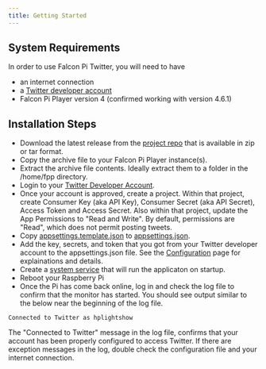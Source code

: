 ```yaml
---
title: Getting Started
---
```


## System Requirements

In order to use Falcon Pi Twitter, you will need to have 

* an internet connection
* a <a href="https://developer.twitter.com" target="_blank">Twitter developer account</a>
* Falcon Pi Player version 4 (confirmed working with version 4.6.1)

## Installation Steps

* Download the latest release from the [project repo](https://github.com/almostengr/falconpitwitter) 
that is available in zip or tar format.
* Copy the archive file to your Falcon Pi Player instance(s).
* Extract the archive file contents. Ideally extract them to a folder in the /home/fpp directory.
* Login to your <a href="https://developer.twitter.com" target="_blank">Twitter Developer Account</a>.
* Once your account is approved, create a project. 
Within that project, create Consumer Key (aka API Key), Consumer Secret (aka API Secret), Access Token and Access Secret.
Also within that project, update the App Permissions to "Read and Write". By default, permissions are "Read", 
which does not permit posting tweets.
* Copy [appsettings.template.json](/falconpitwitter/configuration) to [appsettings.json](/falconpitwitter/configuration).
* Add the key, secrets, and token that you got from your Twitter developer account to the appsettings.json file.
See the [Configuration](/falconpitwitter/configuration#example-appsettingsjson-file) page 
for explainations and details.
* Create a [system service](/falconpitwitter/systemservice) that will run the applicaton on startup.
* Reboot your Raspberry Pi
* Once the Pi has come back online, log in and check the log file to confirm that the monitor has started. 
You should see output similar to the below near the beginning of the log file.

```
Connected to Twitter as hplightshow
```

The "Connected to Twitter" message in the log file, confirms that your account has been properly configured
to access Twitter. If there are exception messages in the log, double check the configuration file and your 
internet connection.
